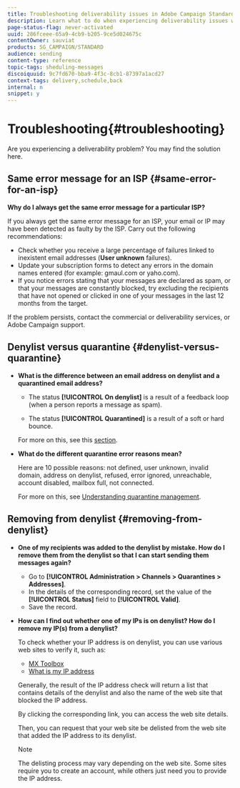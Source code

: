 ```yaml
---
title: Troubleshooting deliverability issues in Adobe Campaign Standard
description: Learn what to do when experiencing deliverability issues with Adobe Campaign Standard.
page-status-flag: never-activated
uuid: 286fceee-65a9-4cb9-b205-9ce5d024675c
contentOwner: sauviat
products: SG_CAMPAIGN/STANDARD
audience: sending
content-type: reference
topic-tags: sheduling-messages
discoiquuid: 9c7fd670-bba9-4f3c-8cb1-87397a1acd27
context-tags: delivery,schedule,back
internal: n
snippet: y
---
```


# Troubleshooting{#troubleshooting}

Are you experiencing a deliverability problem? You may find the solution here.

## Same error message for an ISP {#same-error-for-an-isp}

**Why do I always get the same error message for a particular ISP?**

If you always get the same error message for an ISP, your email or IP may have been detected as faulty by the ISP. Carry out the following recommendations:
* Check whether you receive a large percentage of failures linked to inexistent email addresses (**User unknown** failures).
* Update your subscription forms to detect any errors in the domain names entered (for example: gmaul.com or yaho.com).
* If you notice errors stating that your messages are declared as spam, or that your messages are constantly blocked, try excluding the recipients that have not opened or clicked in one of your messages in the last 12 months from the target.

If the problem persists, contact the commercial or deliverability services, or Adobe Campaign support.

## Denylist versus quarantine {#denylist-versus-quarantine}

* **What is the difference between an email address on denylist and a quarantined email address?**

    * The status **[!UICONTROL On denylist]** is a result of a feedback loop (when a person reports a message as spam).

    * The status **[!UICONTROL Quarantined]** is a result of a soft or hard bounce.
    
    For more on this, see this [section](../../sending/using/understanding-quarantine-management.md#quarantine-vs-block-list).

* **What do the different quarantine error reasons mean?**

    Here are 10 possible reasons: not defined, user unknown, invalid domain, address on denylist, refused, error ignored, unreachable, account disabled, mailbox full, not connected.
    
    For more on this, see [Understanding quarantine management](../../sending/using/understanding-quarantine-management.md).

## Removing from denylist {#removing-from-denylist}

* **One of my recipients was added to the denylist by mistake. How do I remove them from the denylist so that I can start sending them messages again?**

    * Go to **[!UICONTROL Administration > Channels > Quarantines > Addresses]**.
    * In the details of the corresponding record, set the value of the **[!UICONTROL Status]** field to **[!UICONTROL Valid]**.
    * Save the record.

* **How can I find out whether one of my IPs is on denylist? How do I remove my IP(s) from a denylist?**

    To check whether your IP address is on denylist, you can use various web sites to verify it, such as:
    * [MX Toolbox](https://mxtoolbox.com/)
    * [What is my IP address](https://whatismyipaddress.com)

    Generally, the result of the IP address check will return a list that contains details of the denylist and also the name of the web site that blocked the IP address.

    By clicking the corresponding link, you can access the web site details.

    Then, you can request that your web site be delisted from the web site that added the IP address to its denylist.

    >[!NOTE]
    >
    >The delisting process may vary depending on the web site. Some sites require you to create an account, while others just need you to provide the IP address.
